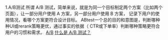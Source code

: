 1.A/B测试
所谓 A/B 测试，简单来说，就是为同一个目标制定两个方案（比如两个页面），让一部分用户使用 A 方案，另一部分用户使用 B 方案，
记录下用户的使用情况，看哪个方案更符合设计目标。
ABtest一个总的目的和意图是，判断哪种种UI或rerank策略更优，通过事实的依据（ CTR或下单率）判断哪种策略更符合用户的习惯和需求。
[A/B](https://blog.csdn.net/Weiguang_123/article/details/49203239)
[什么是 A/B 测试？](https://www.zhihu.com/question/20045543)
